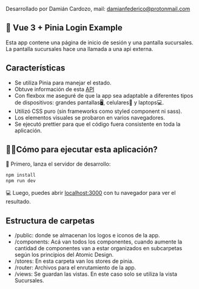 Desarrollado por Damián Cardozo, mail: damianfederico@protonmail.com

## 🔵 Vue 3 + Pinia Login Example

Esta app contene una página de inicio de sesión y una pantalla sucursales.
La pantalla sucursales hace una llamada a una api externa.


## Características
- Se utiliza Pinia para manejar el estado.
- Obtuve información de esta [API](https://apis.datos.gob.ar/georef/api/provincias/)
- Con flexbox me aseguré de que la app sea adaptable a diferentes tipos de dispositivos: grandes pantallas🖥️, celulares📱 y laptops💻.
- Utilizó CSS puro (sin frameworks como styled component ni sass).
- Los elementos visuales se probaron en varios navegadores.
- Se ejecutó prettier para que el código fuera consistente en toda la aplicación.

## 🏃‍♂️Cómo para ejecutar esta aplicación?

🚀 Primero, lanza el servidor de desarrollo:

```bash
npm install
npm run dev
```

💻 Luego, puedes abrir [localhost:3000](http://localhost:3000) con tu navegador para ver el resultado.


## Estructura de carpetas

- /public: donde se almacenan los logos e iconos de la app.
- /components: Acá van todos los componentes, cuando aumente la cantidad de componentes van a estar organizados en subcarpetas según los principios del Atomic Design.
- /stores: En esta carpeta van los stores de pinia.
- /router: Archivos para el enrutamiento de la app. 
- /views: Se guardan las vistas. En este caso solo se utiliza la vista Sucursales.



